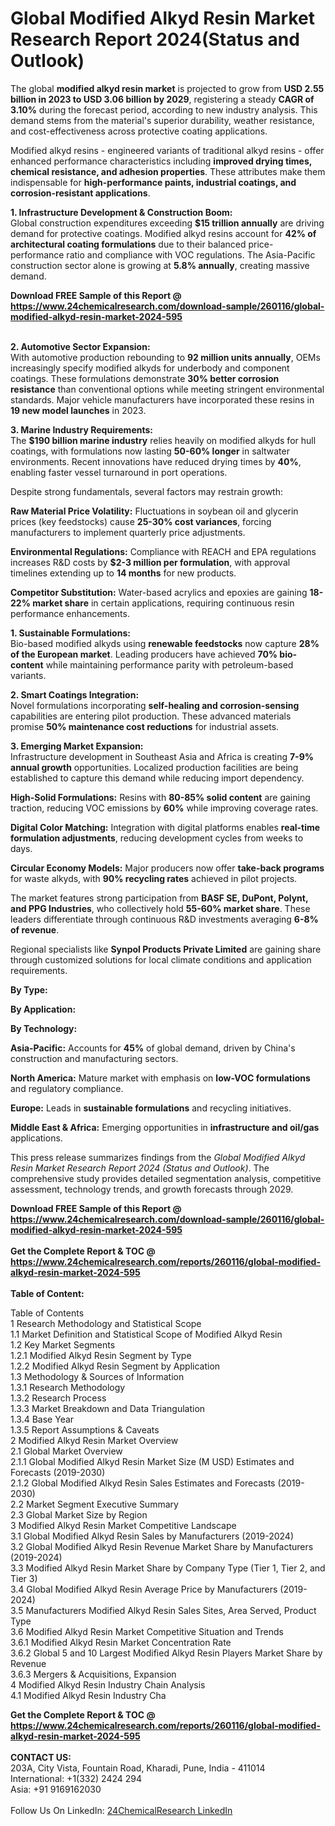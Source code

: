 <h1>Global Modified Alkyd Resin Market Research Report 2024(Status and Outlook)</h1><p>The global <strong>modified alkyd resin market</strong> is projected to grow from <strong>USD 2.55 billion in 2023 to USD 3.06 billion by 2029</strong>, registering a steady <strong>CAGR of 3.10%</strong> during the forecast period, according to new industry analysis. This demand stems from the material's superior durability, weather resistance, and cost-effectiveness across protective coating applications.</p><p>Modified alkyd resins - engineered variants of traditional alkyd resins - offer enhanced performance characteristics including <strong>improved drying times, chemical resistance, and adhesion properties</strong>. These attributes make them indispensable for <strong>high-performance paints, industrial coatings, and corrosion-resistant applications</strong>.</p><p><strong>1. Infrastructure Development &amp; Construction Boom:</strong><br>
Global construction expenditures exceeding <strong>$15 trillion annually</strong> are driving demand for protective coatings. Modified alkyd resins account for <strong>42% of architectural coating formulations</strong> due to their balanced price-performance ratio and compliance with VOC regulations. The Asia-Pacific construction sector alone is growing at <strong>5.8% annually</strong>, creating massive demand.</p><div><b>Download FREE Sample of this Report @ 
            <a href="https://www.24chemicalresearch.com/download-sample/260116/global-modified-alkyd-resin-market-2024-595">
            https://www.24chemicalresearch.com/download-sample/260116/global-modified-alkyd-resin-market-2024-595</a></b></div><br><p><strong>2. Automotive Sector Expansion:</strong><br>
With automotive production rebounding to <strong>92 million units annually</strong>, OEMs increasingly specify modified alkyds for underbody and component coatings. These formulations demonstrate <strong>30% better corrosion resistance</strong> than conventional options while meeting stringent environmental standards. Major vehicle manufacturers have incorporated these resins in <strong>19 new model launches</strong> in 2023.</p><p><strong>3. Marine Industry Requirements:</strong><br>
The <strong>$190 billion marine industry</strong> relies heavily on modified alkyds for hull coatings, with formulations now lasting <strong>50-60% longer</strong> in saltwater environments. Recent innovations have reduced drying times by <strong>40%</strong>, enabling faster vessel turnaround in port operations.</p><p>Despite strong fundamentals, several factors may restrain growth:</p><p><strong>Raw Material Price Volatility:</strong> Fluctuations in soybean oil and glycerin prices (key feedstocks) cause <strong>25-30% cost variances</strong>, forcing manufacturers to implement quarterly price adjustments.</p><p><strong>Environmental Regulations:</strong> Compliance with REACH and EPA regulations increases R&amp;D costs by <strong>$2-3 million per formulation</strong>, with approval timelines extending up to <strong>14 months</strong> for new products.</p><p><strong>Competitor Substitution:</strong> Water-based acrylics and epoxies are gaining <strong>18-22% market share</strong> in certain applications, requiring continuous resin performance enhancements.</p><p><strong>1. Sustainable Formulations:</strong><br>
Bio-based modified alkyds using <strong>renewable feedstocks</strong> now capture <strong>28% of the European market</strong>. Leading producers have achieved <strong>70% bio-content</strong> while maintaining performance parity with petroleum-based variants.</p><p><strong>2. Smart Coatings Integration:</strong><br>
Novel formulations incorporating <strong>self-healing and corrosion-sensing</strong> capabilities are entering pilot production. These advanced materials promise <strong>50% maintenance cost reductions</strong> for industrial assets.</p><p><strong>3. Emerging Market Expansion:</strong><br>
Infrastructure development in Southeast Asia and Africa is creating <strong>7-9% annual growth</strong> opportunities. Localized production facilities are being established to capture this demand while reducing import dependency.</p><p><strong>High-Solid Formulations:</strong> Resins with <strong>80-85% solid content</strong> are gaining traction, reducing VOC emissions by <strong>60%</strong> while improving coverage rates.</p><p><strong>Digital Color Matching:</strong> Integration with digital platforms enables <strong>real-time formulation adjustments</strong>, reducing development cycles from weeks to days.</p><p><strong>Circular Economy Models:</strong> Major producers now offer <strong>take-back programs</strong> for waste alkyds, with <strong>90% recycling rates</strong> achieved in pilot projects.</p><p>The market features strong participation from <strong>BASF SE, DuPont, Polynt, and PPG Industries</strong>, who collectively hold <strong>55-60% market share</strong>. These leaders differentiate through continuous R&amp;D investments averaging <strong>6-8% of revenue</strong>.</p><p>Regional specialists like <strong>Synpol Products Private Limited</strong> are gaining share through customized solutions for local climate conditions and application requirements.</p><p><strong>By Type:</strong></p><p><strong>By Application:</strong></p><p><strong>By Technology:</strong></p><p><strong>Asia-Pacific:</strong> Accounts for <strong>45%</strong> of global demand, driven by China's construction and manufacturing sectors.</p><p><strong>North America:</strong> Mature market with emphasis on <strong>low-VOC formulations</strong> and regulatory compliance.</p><p><strong>Europe:</strong> Leads in <strong>sustainable formulations</strong> and recycling initiatives.</p><p><strong>Middle East &amp; Africa:</strong> Emerging opportunities in <strong>infrastructure and oil/gas</strong> applications.</p><p>This press release summarizes findings from the <em>Global Modified Alkyd Resin Market Research Report 2024 (Status and Outlook)</em>. The comprehensive study provides detailed segmentation analysis, competitive assessment, technology trends, and growth forecasts through 2029.</p><div><b>Download FREE Sample of this Report @ 
            <a href="https://www.24chemicalresearch.com/download-sample/260116/global-modified-alkyd-resin-market-2024-595">
            https://www.24chemicalresearch.com/download-sample/260116/global-modified-alkyd-resin-market-2024-595</a></b></div><br><div><b>Get the Complete Report & TOC @ 
            <a href="https://www.24chemicalresearch.com/reports/260116/global-modified-alkyd-resin-market-2024-595">
            https://www.24chemicalresearch.com/reports/260116/global-modified-alkyd-resin-market-2024-595</a></b></div><br>
            <b>Table of Content:</b><p>Table of Contents<br />
1 Research Methodology and Statistical Scope<br />
1.1 Market Definition and Statistical Scope of Modified Alkyd Resin<br />
1.2 Key Market Segments<br />
1.2.1 Modified Alkyd Resin Segment by Type<br />
1.2.2 Modified Alkyd Resin Segment by Application<br />
1.3 Methodology & Sources of Information<br />
1.3.1 Research Methodology<br />
1.3.2 Research Process<br />
1.3.3 Market Breakdown and Data Triangulation<br />
1.3.4 Base Year<br />
1.3.5 Report Assumptions & Caveats<br />
2 Modified Alkyd Resin Market Overview<br />
2.1 Global Market Overview<br />
2.1.1 Global Modified Alkyd Resin Market Size (M USD) Estimates and Forecasts (2019-2030)<br />
2.1.2 Global Modified Alkyd Resin Sales Estimates and Forecasts (2019-2030)<br />
2.2 Market Segment Executive Summary<br />
2.3 Global Market Size by Region<br />
3 Modified Alkyd Resin Market Competitive Landscape<br />
3.1 Global Modified Alkyd Resin Sales by Manufacturers (2019-2024)<br />
3.2 Global Modified Alkyd Resin Revenue Market Share by Manufacturers (2019-2024)<br />
3.3 Modified Alkyd Resin Market Share by Company Type (Tier 1, Tier 2, and Tier 3)<br />
3.4 Global Modified Alkyd Resin Average Price by Manufacturers (2019-2024)<br />
3.5 Manufacturers Modified Alkyd Resin Sales Sites, Area Served, Product Type<br />
3.6 Modified Alkyd Resin Market Competitive Situation and Trends<br />
3.6.1 Modified Alkyd Resin Market Concentration Rate<br />
3.6.2 Global 5 and 10 Largest Modified Alkyd Resin Players Market Share by Revenue<br />
3.6.3 Mergers & Acquisitions, Expansion<br />
4 Modified Alkyd Resin Industry Chain Analysis<br />
4.1 Modified Alkyd Resin Industry Cha</p><div><b>Get the Complete Report & TOC @ 
            <a href="https://www.24chemicalresearch.com/reports/260116/global-modified-alkyd-resin-market-2024-595">
            https://www.24chemicalresearch.com/reports/260116/global-modified-alkyd-resin-market-2024-595</a></b></div><br><b>CONTACT US:</b><br>
            203A, City Vista, Fountain Road, Kharadi, Pune, India - 411014<br>
            International: +1(332) 2424 294<br>
            Asia: +91 9169162030 <br><br>
            Follow Us On LinkedIn: <a href="https://www.linkedin.com/company/24chemicalresearch/">24ChemicalResearch LinkedIn</a>